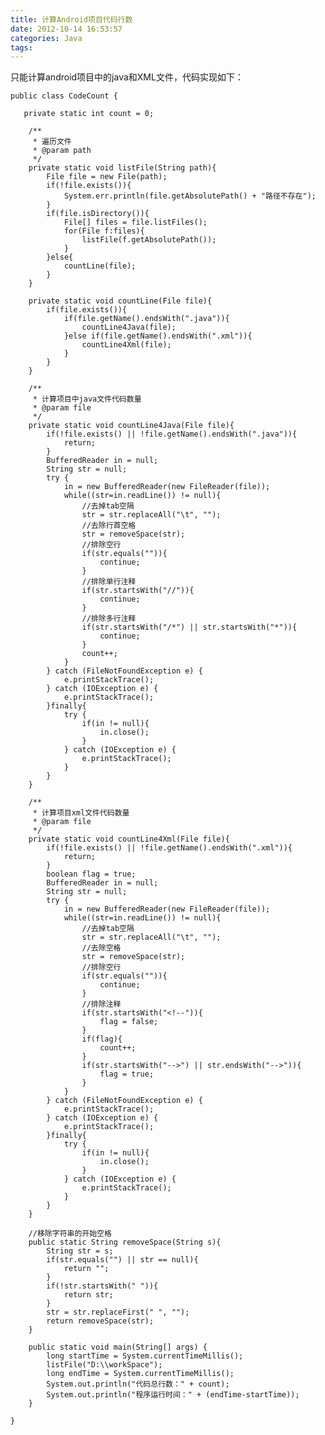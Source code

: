 ```yaml
---
title: 计算Android项目代码行数
date: 2012-10-14 16:53:57
categories: Java
tags: 
---
```

只能计算android项目中的java和XML文件，代码实现如下：

    public class CodeCount {

       private static int count = 0;

    	/**
    	 * 遍历文件
    	 * @param path
    	 */
    	private static void listFile(String path){
    		File file = new File(path);
    		if(!file.exists()){
    			System.err.println(file.getAbsolutePath() + "路径不存在");
    		}
    		if(file.isDirectory()){
    			File[] files = file.listFiles();
    			for(File f:files){
    				listFile(f.getAbsolutePath());
    			}
    		}else{
    			countLine(file);
    		}
    	}

    	private static void countLine(File file){
    		if(file.exists()){
    			if(file.getName().endsWith(".java")){
    				countLine4Java(file);
    			}else if(file.getName().endsWith(".xml")){
    				countLine4Xml(file);
    			}
    		}
    	}

    	/**
    	 * 计算项目中java文件代码数量
    	 * @param file
    	 */
    	private static void countLine4Java(File file){
    		if(!file.exists() || !file.getName().endsWith(".java")){
    			return;
    		}
    		BufferedReader in = null;
    		String str = null;
    		try {
    			in = new BufferedReader(new FileReader(file));
    			while((str=in.readLine()) != null){
    				//去掉tab空隔
    				str = str.replaceAll("\t", "");
    				//去除行首空格
    				str = removeSpace(str);
    				//排除空行
    				if(str.equals("")){
    					continue;
    				}
    				//排除单行注释
    				if(str.startsWith("//")){
    					continue;
    				}
    				//排除多行注释
    				if(str.startsWith("/*") || str.startsWith("*")){
    					continue;
    				}
    				count++;
    			}
    		} catch (FileNotFoundException e) {
    			e.printStackTrace();
    		} catch (IOException e) {
    			e.printStackTrace();
    		}finally{
    			try {
    				if(in != null){
    					in.close();
    				}
    			} catch (IOException e) {
    				e.printStackTrace();
    			}
    		}
    	}
    
    	/**
    	 * 计算项目xml文件代码数量
    	 * @param file
    	 */
    	private static void countLine4Xml(File file){
    		if(!file.exists() || !file.getName().endsWith(".xml")){
    			return;
    		}
    		boolean flag = true;
    		BufferedReader in = null;
    		String str = null;
    		try {
    			in = new BufferedReader(new FileReader(file));
    			while((str=in.readLine()) != null){
    				//去掉tab空隔
    				str = str.replaceAll("\t", "");
    				//去除空格
    				str = removeSpace(str);
    				//排除空行
    				if(str.equals("")){
    					continue;
    				}
    				//排除注释
    				if(str.startsWith("<!--")){
    					flag = false;
    				}
    				if(flag){
    					count++;
    				}
    				if(str.startsWith("-->") || str.endsWith("-->")){
    					flag = true;
    				}
    			}
    		} catch (FileNotFoundException e) {
    			e.printStackTrace();
    		} catch (IOException e) {
    			e.printStackTrace();
    		}finally{
    			try {
    				if(in != null){
    					in.close();
    				}
    			} catch (IOException e) {
    				e.printStackTrace();
    			}
    		}
    	}
    
    	//移除字符串的开始空格
    	public static String removeSpace(String s){
    		String str = s;
    		if(str.equals("") || str == null){
    			return "";
    		}
    		if(!str.startsWith(" ")){
    			return str;
    		}
    		str = str.replaceFirst(" ", "");
    		return removeSpace(str);
    	}
    
    	public static void main(String[] args) {
    		long startTime = System.currentTimeMillis();
    		listFile("D:\\workSpace");
    		long endTime = System.currentTimeMillis();
    		System.out.println("代码总行数：" + count);
    		System.out.println("程序运行时间：" + (endTime-startTime));
    	}

    }